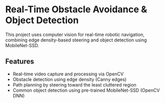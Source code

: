 # Real-Time Obstacle Avoidance & Object Detection

This project uses computer vision for real-time robotic navigation, combining edge density-based steering and object detection using MobileNet-SSD.

## Features

- Real-time video capture and processing via OpenCV
- Obstacle detection using edge density (Canny edges)
- Path planning by steering toward the least cluttered region
- Common object detection using pre-trained MobileNet-SSD (OpenCV DNN)


